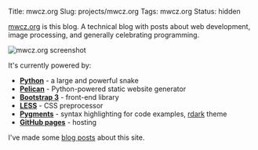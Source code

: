 Title: mwcz.org
Slug: projects/mwcz.org
Tags: mwcz.org
Status: hidden

[mwcz.org][9] is this blog.  A technical blog with posts about web development,
image processing, and generally celebrating programming.

![mwcz.org screenshot]({filename}/static/images/projects/screenshot_mwcz.png "mwcz.org screenshot")

It's currently powered by:

 - **[Python][2]** - a large and powerful snake
 - **[Pelican][3]** - Python-powered static website generator
 - **[Bootstrap 3][4]** - front-end library
 - **[LESS][5]** - CSS preprocessor
 - **[Pygments][6]** - syntax highlighting for code examples, [rdark][8] theme
 - **[GitHub pages][7]** - hosting

I've made some [blog posts][1] about this site.

[1]: http://localhost:8001/tag/mwczorg/ "Posts about mwcz.org"
[2]: http://python.org/ "Python website"
[3]: http://blog.getpelican.com/ "Pelican website"
[4]: http://getbootstrap.com/ "Bootstrap website"
[5]: http://lesscss.org/ "LESS css preprocessor website"
[6]: https://github.com/trevorturk/pygments "Pygments website"
[7]: http://pages.github.com/ "GitHub pages website"
[8]: https://github.com/uraimo/pygments-vimstyles "Pygments vimstyles"
[9]: / "mwcz.org"
